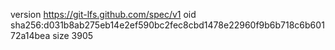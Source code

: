 version https://git-lfs.github.com/spec/v1
oid sha256:d031b8ab275eb14e2ef590bc2fec8cbd1478e22960f9b6b718c6b60172a14bea
size 3905
